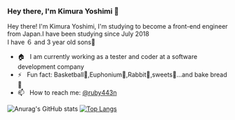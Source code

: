 ### Hey there, I'm Kimura Yoshimi 👋
Hey there! I'm Kimura Yoshimi, I'm studying to become a front-end engineer from Japan.I have been studying since July 2018<br>
I have ６ and 3 year old sons💛<br>
- 🏠 &nbsp; I am currently working as a tester and coder at a software development company
- ⚡️ &nbsp; Fun fact: Basketball🏀,Euphonium🎺,Rabbit🐰,sweets🍰...and bake bread🍞
- 📫 &nbsp; How to reach me: [@ruby443n](https://twitter.com/ruby443n)

![Anurag's GitHub stats](https://github-readme-stats.vercel.app/api?username=443n0511&count_private=true)
[![Top Langs](https://github-readme-stats.vercel.app/api/top-langs/?username=443n0511&layout=compact)](https://github.com/anuraghazra/github-readme-stats)
